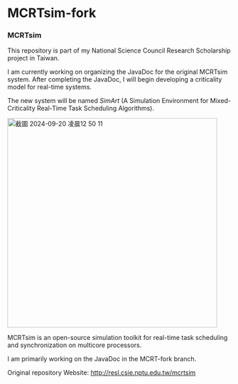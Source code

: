 # MCRTsim-fork
### MCRTsim
This repository is part of my National Science Council Research Scholarship project in Taiwan.

I am currently working on organizing the JavaDoc for the original MCRTsim system.
After completing the JavaDoc, I will begin developing a criticality model for real-time systems.

The new system will be named <em>SimArt</em> (A Simulation Environment for Mixed-Criticality Real-Time Task Scheduling Algorithms).

<img width="472" alt="截圖 2024-09-20 凌晨12 50 11" src="https://github.com/user-attachments/assets/4d24749c-14ae-431b-a7d2-24e501b965a1">

MCRTsim is an open-source simulation toolkit for real-time task scheduling and synchronization on multicore processors.

I am primarily working on the JavaDoc in the MCRT-fork branch.

Original repository Website: http://resl.csie.nptu.edu.tw/mcrtsim

